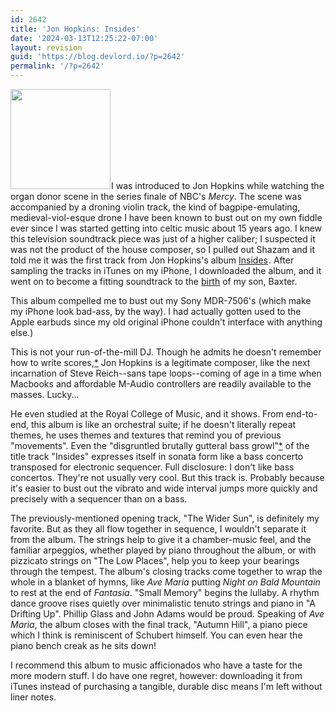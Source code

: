 ```yaml
---
id: 2642
title: 'Jon Hopkins: Insides'
date: '2024-03-13T12:25:22-07:00'
layout: revision
guid: 'https://blog.devlord.io/?p=2642'
permalink: '/?p=2642'
---
```


<a href="http://www.amazon.com/gp/product/B001VFV1D8?ie=UTF8&amp;tag=lord1689-20&amp;linkCode=as2&amp;camp=1789&amp;creative=390957&amp;creativeASIN=B001VFV1D8"><img class="alignleft" style="border-color:initial;border-style:initial;border-width:0;" src="http://2.bp.blogspot.com/_OZWxOfjIgdA/TBgJ92dMfXI/AAAAAAAAJLY/0ObREPoMMNE/s400/51gTFcVu-JL._SL160_.jpg" alt="" width="160" height="160" border="0" /></a><img src="http://www.assoc-amazon.com/e/ir?t=lord1689-20&amp;l=as2&amp;o=1&amp;a=B001VFV1D8" alt="" width="1" height="1" border="0" />I was introduced to Jon Hopkins while watching the organ donor scene in the series finale of NBC's <em>Mercy</em>. The scene was accompanied by a droning violin track, the kind of bagpipe-emulating, medieval-viol-esque drone I have been known to bust out on my own fiddle ever since I was started getting into celtic music about 15 years ago. I knew this television soundtrack piece was just of a higher caliber; I suspected it was not the product of the house composer, so I pulled out Shazam and it told me it was the first track from Jon Hopkins's album <a href="http://www.amazon.com/gp/product/B001VFV1D8?ie=UTF8&amp;tag=lord1689-20&amp;linkCode=as2&amp;camp=1789&amp;creative=390957&amp;creativeASIN=B001VFV1D8">Insides</a><img src="http://www.assoc-amazon.com/e/ir?t=lord1689-20&amp;l=as2&amp;o=1&amp;a=B001VFV1D8" alt="" width="1" height="1" border="0" />. After sampling the tracks in iTunes on my iPhone, I downloaded the album, and it went on to become a fitting soundtrack to the <a href="/2010/05/24/baxter-isaac-lord/">birth</a> of my son, Baxter.

This album compelled me to bust out my Sony MDR-7506's (which make my iPhone look bad-ass, by the way). I had actually gotten used to the Apple earbuds since my old original iPhone couldn't interface with anything else.)

This is not your run-of-the-mill DJ. Though he admits he doesn't remember how to write scores,<a href="http://www.cyclicdefrost.com/blog/2009/05/31/jon-hopkins-qa">*</a> Jon Hopkins is a legitimate composer, like the next incarnation of Steve Reich--sans tape loops--coming of age in a time when Macbooks and affordable M-Audio controllers are readily available to the masses. Lucky...

He even studied at the Royal College of Music, and it shows. From end-to-end, this album is like an orchestral suite; if he doesn't literally repeat themes, he uses themes and textures that remind you of previous "movements". Even the "disgruntled brutally gutteral bass growl"<a href="http://www.tinymixtapes.com/music-review/jon-hopkins-insides">*</a> of the title track "Insides" expresses itself in sonata form like a bass concerto transposed for electronic sequencer. Full disclosure: I don't like bass concertos. They're not usually very cool. But this track is. Probably because it's easier to bust out the vibrato and wide interval jumps more quickly and precisely with a sequencer than on a bass.

The previously-mentioned opening track, "The Wider Sun", is definitely my favorite. But as they all flow together in sequence, I wouldn't separate it from the album. The strings help to give it a chamber-music feel, and the familiar arpeggios, whether played by piano throughout the album, or with pizzicato strings on "The Low Places", help you to keep your bearings through the tempest. The album's closing tracks come together to wrap the whole in a blanket of hymns, like <em>Ave Maria</em> putting <em>Night on Bald Mountain</em> to rest at the end of <em>Fantasia</em>. "Small Memory" begins the lullaby. A rhythm dance groove rises quietly over minimalistic tenuto strings and piano in "A Drifting Up". Phillip Glass and John Adams would be proud. Speaking of <em>Ave Maria</em>, the album closes with the final track, "Autumn Hill", a piano piece which I think is reminiscent of Schubert himself. You can even hear the piano bench creak as he sits down!

I recommend this album to music afficionados who have a taste for the more modern stuff. I do have one regret, however: downloading it from iTunes instead of purchasing a tangible, durable disc means I'm left without liner notes.
